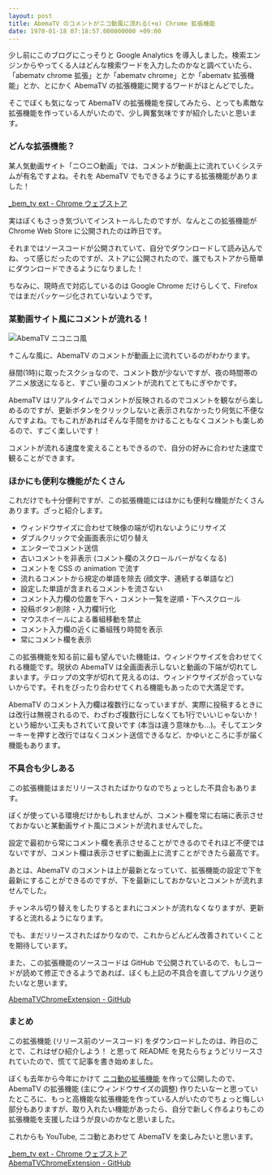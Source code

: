 ```yaml
---
layout: post
title: AbemaTV のコメントがニコ動風に流れる(+α) Chrome 拡張機能
date: 1970-01-18 07:18:57.000000000 +09:00
---
```

少し前にこのブログにこっそりと Google Analytics を導入しました。検索エンジンからやってくる人はどんな検索ワードを入力したのかなと調べていたら、「abematv chrome 拡張」とか「abematv chrome」とか「abematv 拡張機能」とか、とにかく AbemaTV の拡張機能に関するワードがほとんどでした。

そこでぼくも気になって AbemaTV の拡張機能を探してみたら、とっても素敵な拡張機能を作っている人がいたので、少し興奮気味ですが紹介したいと思います。

### どんな拡張機能？
某人気動画サイト「ニ○ニ○動画」では、コメントが動画上に流れていくシステムが有名ですよね。それを AbemaTV でもできるようにする拡張機能がありました！

<a href="https://chrome.google.com/webstore/detail/bemtv-ext/jgbkfdjdcbohgenpccfgldadaofnfknl?hl=ja&gl=JP" target="_blank">\_bem\_tv ext - Chrome ウェブストア</a>

実はぼくもさっき気づいてインストールしたのですが、なんとこの拡張機能が Chrome Web Store に公開されたのは昨日です。

それまではソースコードが公開されていて、自分でダウンロードして読み込んでね、って感じだったのですが、ストアに公開されたので、誰でもストアから簡単にダウンロードできるようになりました！

ちなみに、現時点で対応しているのは Google Chrome だけらしくて、Firefox ではまだパッケージ化されていないようです。

### 某動画サイト風にコメントが流れる！
![AbemaTV ニコニコ風](/content/images/2016/05/abematv_niconico_comment.png)

↑こんな風に、AbemaTV のコメントが動画上に流れているのがわかります。

昼間(1時)に取ったスクショなので、コメント数が少ないですが、夜の時間帯のアニメ放送になると、すごい量のコメントが流れてとてもにぎやかです。

AbemaTV はリアルタイムでコメントが反映されるのでコメントを観ながら楽しめるのですが、更新ボタンをクリックしないと表示されなかったり何気に不便なんですよね。でもこれがあればそんな手間をかけることもなくコメントも楽しめるので、すごく楽しいです！

コメントが流れる速度を変えることもできるので、自分の好みに合わせた速度で観ることができます。

### ほかにも便利な機能がたくさん
これだけでも十分便利ですが、この拡張機能にはほかにも便利な機能がたくさんあります。ざっと紹介します。

* ウィンドウサイズに合わせて映像の端が切れないようにリサイズ
* ダブルクリックで全画面表示に切り替え
* エンターでコメント送信
* 古いコメントを非表示 (コメント欄のスクロールバーがなくなる)
* コメントを CSS の animation で流す
* 流れるコメントから規定の単語を除去 (顔文字、連続する単語など)
* 設定した単語が含まれるコメントを流さない
* コメント入力欄の位置を下へ・コメント一覧を逆順・下へスクロール
* 投稿ボタン削除・入力欄1行化
* マウスホイールによる番組移動を禁止
* コメント入力欄の近くに番組残り時間を表示
* 常にコメント欄を表示

この拡張機能を知る前に最も望んでいた機能は、ウィンドウサイズを合わせてくれる機能です。現状の AbemaTV は全画面表示しないと動画の下端が切れてしまいます。テロップの文字が切れて見えるのは、ウィンドウサイズが合っていないからです。それをぴったり合わせてくれる機能もあったので大満足です。

AbemaTV のコメント入力欄は複数行になっていますが、実際に投稿するときには改行は無視されるので、わざわざ複数行にしなくても1行でいいじゃないか！ という細かい工夫もされていて良いです (本当は違う意味かも…)。そしてエンターキーを押すと改行ではなくコメント送信できるなど、かゆいところに手が届く機能もあります。

### 不具合も少しある
この拡張機能はまだリリースされたばかりなのでちょっとした不具合もあります。

ぼくが使っている環境だけかもしれませんが、コメント欄を常に右端に表示させておかないと某動画サイト風にコメントが流れませんでした。

設定で最初から常にコメント欄を表示させることができるのでそれほど不便ではないですが、コメント欄は表示させずに動画上に流すことができたら最高です。

あとは、AbemaTV のコメントは上が最新となっていて、拡張機能の設定で下を最新にすることができるのですが、下を最新にしておかないとコメントが流れませんでした。

チャンネル切り替えをしたりするとまれにコメントが流れなくなりますが、更新すると流れるようになります。

でも、まだリリースされたばかりなので、これからどんどん改善されていくことを期待しています。

また、この拡張機能のソースコードは GitHub で公開されているので、もしコードが読めて修正できるようであれば、ぼくも上記の不具合を直してプルリク送りたいなと思います。

<a href="https://github.com/nakayuki805/AbemaTVChromeExtension" target="_blank">AbemaTVChromeExtension - GitHub</a>

### まとめ
この拡張機能 (リリース前のソースコード) をダウンロードしたのは、昨日のことで、これはぜひ紹介しよう！ と思って README を見たらちょうどリリースされていたので、慌てて記事を書き始めました。

ぼくも去年から今年にかけて <a href="https://chrome.google.com/webstore/detail/%E3%83%8B%E3%82%B3%E3%83%8B%E3%82%B3%E3%83%9E%E3%83%B3%E3%83%80%E3%83%BC/baiinihbicmkmkhblpboabkckgheaahm?utm_source=chrome-ntp-icon" target="_blank">ニコ動の拡張機能</a> を作って公開したので、AbemaTV の拡張機能 (主にウィンドウサイズの調整) 作りたいなーと思っていたところに、もっと高機能な拡張機能を作っている人がいたのでちょっと悔しい部分もありますが、取り入れたい機能があったら、自分で新しく作るよりもこの拡張機能を支援したほうが良いのかなと思いました。

これからも YouTube, ニコ動とあわせて AbemaTV を楽しみたいと思います。

<a href="https://chrome.google.com/webstore/detail/bemtv-ext/jgbkfdjdcbohgenpccfgldadaofnfknl?hl=ja&gl=JP" target="_blank">\_bem\_tv ext - Chrome ウェブストア</a>  
<a href="https://github.com/nakayuki805/AbemaTVChromeExtension" target="_blank">AbemaTVChromeExtension - GitHub</a>
